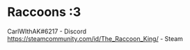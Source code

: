 # Raccoons :3
CarlWIthAK#6217 - Discord <br>
https://steamcommunity.com/id/The_Raccoon_King/ - Steam
